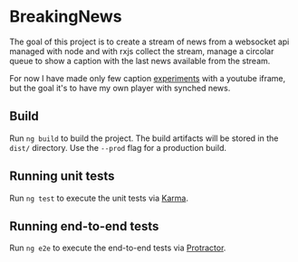 # BreakingNews

The goal of this project is to create a stream of news from a websocket api managed with node and with rxjs collect the stream, manage a circolar queue to show a caption with the last news available from the stream.

For now I have made only few caption [experiments](https://lichfolky.github.io/node/rxjs/videos/2021/02/20/breaking-news.html
) with a youtube iframe,
but the goal it's to have my own player with synched news.

## Build

Run `ng build` to build the project. The build artifacts will be stored in the `dist/` directory. Use the `--prod` flag for a production build.

## Running unit tests

Run `ng test` to execute the unit tests via [Karma](https://karma-runner.github.io).

## Running end-to-end tests

Run `ng e2e` to execute the end-to-end tests via [Protractor](http://www.protractortest.org/).
